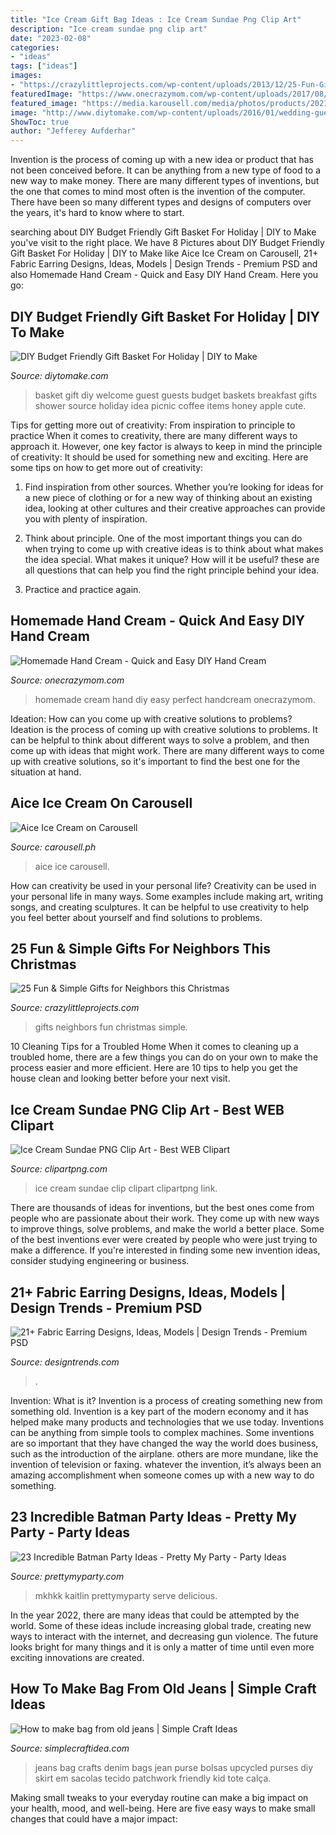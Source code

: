 ```yaml
---
title: "Ice Cream Gift Bag Ideas : Ice Cream Sundae Png Clip Art"
description: "Ice cream sundae png clip art"
date: "2023-02-08"
categories:
- "ideas"
tags: ["ideas"]
images:
- "https://crazylittleprojects.com/wp-content/uploads/2013/12/25-Fun-Gifts-for-Neighbors.png"
featuredImage: "https://www.onecrazymom.com/wp-content/uploads/2017/08/homemade-handcream-square.jpg"
featured_image: "https://media.karousell.com/media/photos/products/2021/3/14/aice_ice_cream_1615756167_0f14bb7c.jpg"
image: "http://www.diytomake.com/wp-content/uploads/2016/01/wedding-guest-basket.jpg"
ShowToc: true
author: "Jefferey Aufderhar"
---
```



Invention is the process of coming up with a new idea or product that has not been conceived before. It can be anything from a new type of food to a new way to make money. There are many different types of inventions, but the one that comes to mind most often is the invention of the computer. There have been so many different types and designs of computers over the years, it's hard to know where to start.

	

		
searching about DIY Budget Friendly Gift Basket For Holiday | DIY to Make you've visit to the right place. We have 8 Pictures about DIY Budget Friendly Gift Basket For Holiday | DIY to Make like Aice Ice Cream on Carousell, 21+ Fabric Earring Designs, Ideas, Models | Design Trends - Premium PSD and also Homemade Hand Cream - Quick and Easy DIY Hand Cream. Here you go:
		
    
## DIY Budget Friendly Gift Basket For Holiday | DIY To Make

<img loading=lazy src="http://www.diytomake.com/wp-content/uploads/2016/01/wedding-guest-basket.jpg" onerror="this.onerror=null;this.src='https://tse2.mm.bing.net/th?id=OIP.r3N57n48PImnzIqmWrwbAAHaLJ&amp;pid=15.1';" alt="DIY Budget Friendly Gift Basket For Holiday | DIY to Make">

_Source: diytomake.com_

>basket gift diy welcome guest guests budget baskets breakfast gifts shower source holiday idea picnic coffee items honey apple cute. 

	

Tips for getting more out of creativity: From inspiration to principle to practice
When it comes to creativity, there are many different ways to approach it. However, one key factor is always to keep in mind the principle of creativity: It should be used for something new and exciting. Here are some tips on how to get more out of creativity:
1. Find inspiration from other sources. Whether you’re looking for ideas for a new piece of clothing or for a new way of thinking about an existing idea, looking at other cultures and their creative approaches can provide you with plenty of inspiration.

2. Think about principle. One of the most important things you can do when trying to come up with creative ideas is to think about what makes the idea special. What makes it unique? How will it be useful? these are all questions that can help you find the right principle behind your idea.

3. Practice and practice again.

    
## Homemade Hand Cream - Quick And Easy DIY Hand Cream

<img loading=lazy src="https://www.onecrazymom.com/wp-content/uploads/2017/08/homemade-handcream-square.jpg" onerror="this.onerror=null;this.src='https://tse1.mm.bing.net/th?id=OIP.StpO4o0wqsHP6dFO-o3QDwHaHa&amp;pid=15.1';" alt="Homemade Hand Cream - Quick and Easy DIY Hand Cream">

_Source: onecrazymom.com_

>homemade cream hand diy easy perfect handcream onecrazymom. 

	

Ideation: How can you come up with creative solutions to problems?
Ideation is the process of coming up with creative solutions to problems. It can be helpful to think about different ways to solve a problem, and then come up with ideas that might work. There are many different ways to come up with creative solutions, so it's important to find the best one for the situation at hand.

    
## Aice Ice Cream On Carousell

<img loading=lazy src="https://media.karousell.com/media/photos/products/2021/3/14/aice_ice_cream_1615756167_0f14bb7c.jpg" onerror="this.onerror=null;this.src='https://tse1.mm.bing.net/th?id=OIP.Djk5Ab_Z5wOiYgpoGT_zAAHaMW&amp;pid=15.1';" alt="Aice Ice Cream on Carousell">

_Source: carousell.ph_

>aice ice carousell. 

	

How can creativity be used in your personal life?
Creativity can be used in your personal life in many ways. Some examples include making art, writing songs, and creating sculptures. It can be helpful to use creativity to help you feel better about yourself and find solutions to problems.

    
## 25 Fun &amp; Simple Gifts For Neighbors This Christmas

<img loading=lazy src="https://crazylittleprojects.com/wp-content/uploads/2013/12/25-Fun-Gifts-for-Neighbors.png" onerror="this.onerror=null;this.src='https://tse4.mm.bing.net/th?id=OIP.dbnHBB6eXhZoRKIcj4N4GQHaSh&amp;pid=15.1';" alt="25 Fun &amp; Simple Gifts for Neighbors this Christmas">

_Source: crazylittleprojects.com_

>gifts neighbors fun christmas simple. 

	

10 Cleaning Tips for a Troubled Home
When it comes to cleaning up a troubled home, there are a few things you can do on your own to make the process easier and more efficient. Here are 10 tips to help you get the house clean and looking better before your next visit.

    
## Ice Cream Sundae PNG Clip Art - Best WEB Clipart

<img loading=lazy src="https://pics.clipartpng.com/idownload-image.php?file=Ice_Cream_Sundae_PNG_Clip_Art-1696.png" onerror="this.onerror=null;this.src='https://tse4.mm.bing.net/th?id=OIP.Bqd0hjfiI84iKgsBLF-PxgHaMw&amp;pid=15.1';" alt="Ice Cream Sundae PNG Clip Art - Best WEB Clipart">

_Source: clipartpng.com_

>ice cream sundae clip clipart clipartpng link. 

	

There are thousands of ideas for inventions, but the best ones come from people who are passionate about their work. They come up with new ways to improve things, solve problems, and make the world a better place. Some of the best inventions ever were created by people who were just trying to make a difference. If you're interested in finding some new invention ideas, consider studying engineering or business.

    
## 21+ Fabric Earring Designs, Ideas, Models | Design Trends - Premium PSD

<img loading=lazy src="https://images.designtrends.com/wp-content/uploads/2016/07/09121701/Handmade-Fabric-Earrings.jpg" onerror="this.onerror=null;this.src='https://tse4.mm.bing.net/th?id=OIP.pp5uWmmQ-vDThKxmlVQBrgHaFH&amp;pid=15.1';" alt="21+ Fabric Earring Designs, Ideas, Models | Design Trends - Premium PSD">

_Source: designtrends.com_

>. 

	

Invention: What is it?
Invention is a process of creating something new from something old. Invention is a key part of the modern economy and it has helped make many products and technologies that we use today. Inventions can be anything from simple tools to complex machines. Some inventions are so important that they have changed the way the world does business, such as the introduction of the airplane. others are more mundane, like the invention of television or faxing. whatever the invention, it’s always been an amazing accomplishment when someone comes up with a new way to do something.

    
## 23 Incredible Batman Party Ideas - Pretty My Party - Party Ideas

<img loading=lazy src="https://zolpwsuwoq-flywheel.netdna-ssl.com/wp-content/uploads/2017/07/bat-wings-e1500814161559.jpg" onerror="this.onerror=null;this.src='https://tse2.mm.bing.net/th?id=OIP._g6mK73K1FR28csgKjppGQHaLI&amp;pid=15.1';" alt="23 Incredible Batman Party Ideas - Pretty My Party - Party Ideas">

_Source: prettymyparty.com_

>mkhkk kaitlin prettymyparty serve delicious. 

	

In the year 2022, there are many ideas that could be attempted by the world. Some of these ideas include increasing global trade, creating new ways to interact with the internet, and decreasing gun violence. The future looks bright for many things and it is only a matter of time until even more exciting innovations are created.

    
## How To Make Bag From Old Jeans | Simple Craft Ideas

<img loading=lazy src="https://simplecraftidea.com/wp-content/uploads/2017/12/bag-from-old-jeans-4.jpg" onerror="this.onerror=null;this.src='https://tse3.mm.bing.net/th?id=OIP.2aqbFhJk-w2wXIlf8uYgTAHaJ4&amp;pid=15.1';" alt="How to make bag from old jeans | Simple Craft Ideas">

_Source: simplecraftidea.com_

>jeans bag crafts denim bags jean purse bolsas upcycled purses diy skirt em sacolas tecido patchwork friendly kid tote calça. 

	

Making small tweaks to your everyday routine can make a big impact on your health, mood, and well-being. Here are five easy ways to make small changes that could have a major impact: 

